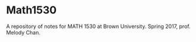 # Math1530
A repository of notes for MATH 1530 at Brown University. Spring 2017, prof. Melody Chan.
